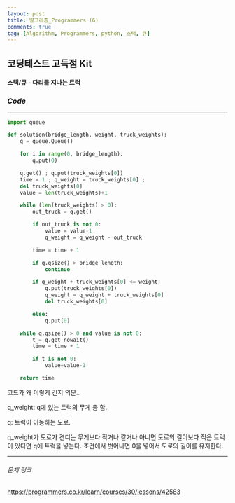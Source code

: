 ```yaml
---
layout: post
title: 알고리즘_Programmers (6)
comments: true
tag: [Algorithm, Programmers, python, 스택, 큐]
---
```




## 코딩테스트 고득점 Kit



#### 스택/큐 - 다리를 지나는 트럭



### *Code*

---

```python
import queue

def solution(bridge_length, weight, truck_weights):
    q = queue.Queue()

    for i in range(0, bridge_length):
        q.put(0)

    q.get() ; q.put(truck_weights[0])
    time = 1 ; q_weight = truck_weights[0] ;
    del truck_weights[0]
    value = len(truck_weights)+1

    while (len(truck_weights) > 0):
        out_truck = q.get()

        if out_truck is not 0:
            value = value-1
            q_weight = q_weight - out_truck

        time = time + 1

        if q.qsize() > bridge_length:
            continue

        if q_weight + truck_weights[0] <= weight:
            q.put(truck_weights[0])
            q_weight = q_weight + truck_weights[0]
            del truck_weights[0]

        else:
            q.put(0)

    while q.qsize() > 0 and value is not 0:
        t = q.get_nowait()
        time = time + 1

        if t is not 0:
            value=value-1

    return time
```

 코드가 왜 이렇게 긴지 의문..

 q_weight: q에 있는 트럭의 무게 총 합.   

 q: 트럭이 이동하는 도로.   

 q_weight가 도로가 견디는 무게보다 작거나 같거나 아니면 도로의 길이보다 적은 트럭이 있다면 q에 트럭을 넣는다. 조건에서 벗어나면 0을 넣어서 도로의 길이를 유지한다.     

---

###### 문제 링크

<https://programmers.co.kr/learn/courses/30/lessons/42583>
